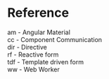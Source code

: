 
<h1>Reference</h1>

am - Angular Material <br/>
cc - Component Communication<br/>
dir - Directive<br/>
rf - Reactive form <br/>
tdf - Template driven form <br/> 
ww - Web Worker <br/> 
